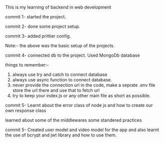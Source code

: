 This is my learning of backend in web development


commit 1-
started the project.

commit 2-
done some project setup.

commit 3-
added prittier config.

Note:- the above was the basic setup of the projects.

commit 4-
connected db to the project. Used MongoDb database

things to remember:-
1. always use try and catch to connect database
2. always use async function to connect database.
3. never provide the connection url in the code, make a seprate .env file store the url there and use that to fetch url
4. try to keep your index.js or any other main file as short as possible. 


commit 5-
Learnt about the error class of node js and how to create our own response class 

learned about some of the middlewares
some standered practices

commit 5-
Created user model and video model for the app and also learnt the use of bcrypt and jwt library and how to use them.